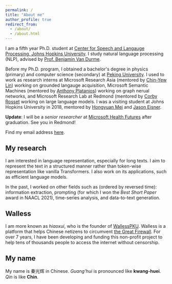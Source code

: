 ```yaml
---
permalink: /
title: "About me"
author_profile: true
redirect_from: 
  - /about/
  - /about.html
---
```


I am a fifth year Ph.D. student at [Center for Speech and Langauge Processing, Johns Hopkins University](https://www.clsp.jhu.edu/).
I study natural language processing (NLP), advised by [Prof. Benjamin Van Durme](https://www.cs.jhu.edu/~vandurme/). 

Before my Ph.D. program, I obtained a bachelor's degree in physics (primary) and computer science (secondary) at [Peking University](https://english.pku.edu.cn/).
I used to work as research interns at Microsoft Research Asia (mentored by [Chin-Yew Lin](https://www.microsoft.com/en-us/research/people/cyl/)) working on grounded langauge acquisition,
Microsoft Semantic Machines (mentored by [Anthony Platanios](https://platanios.org/)) working on graph nerual networks,
and Microsoft Research Lab at Redmond (mentored by [Corby Rosset](https://www.microsoft.com/en-us/research/people/corbyrosset/) working on large language models.
I was a visiting student at Johns Hopkins University in 2018, mentored by [Hongyuan Mei](https://hongyuanmei.com/) and [Jason Eisner](https://www.cs.jhu.edu/~jason/).

**Update**: I will be a *senior researcher* at [Microsoft Health Futures](https://www.microsoft.com/en-us/research/lab/microsoft-health-futures/) after graduation. See you in Redmond!

Find my email address [here](/email/).

## My research

I am interested in language representation, especially for long texts.
I aim to represent the text in a structured manner rather than token-wise representation like vanilla Transformers.
I also work on its applications, such as efficient language models.

In the past, I worked on other fields such as (ordered by reversed time):
information extraction, prompting (for which I won the *Best Short Paper* award in NAACL 2021), time-series analysis, and data-to-text generation.

## Walless

I am more known as *hiaoxui*, who is the founder of [WallessPKU](https://wallesspku.com/blog/about/).
Walless is a platform that helps Chinese netizens to circumvent [the Great Firewall](https://en.wikipedia.org/wiki/Great_Firewall).
For over 7 years, I have been developing and funding this non-profit project to help
tens of thousands people to access the internet without censorship.

## My name

My name is 秦光辉 in Chinese.
*Guang'hui* is pronounced like **kwang-huei**.
*Qin* is like **Chin**.
